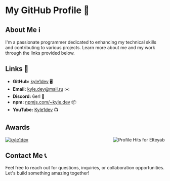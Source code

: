 # My GitHub Profile 🚀

## About Me ℹ️
I'm a passionate programmer dedicated to enhancing my technical skills and contributing to various projects. Learn more about me and my work through the links provided below.

## Links 🔗
- **GitHub:** [kyle1dev](https://github.com/kyle1dev) 🖥️
- **Email:** kyle.dev@mail.ru ✉️
- **Discord:** 6erl 💬
- **npm:** [npmjs.com/~kyle.dev](https://www.npmjs.com/~kyle.dev) 📦
- **YouTube:** [Kyle1dev](https://www.youtube.com/@TX-1) 📺

## Awards
<p align="left"><img align="right" alt="Profile Hits for Elteyab" src="https://komarev.com/ghpvc/?username=Tayeb-Ali&style=flat-square"></p>
<p align="left"> <a href="https://github.com/ryo-ma/github-profile-trophy"><img src="https://github-profile-trophy.vercel.app/?username=kyle1dev" alt="kyle1dev" /></a> </p>

## Contact Me 📞
Feel free to reach out for questions, inquiries, or collaboration opportunities. Let's build something amazing together!
